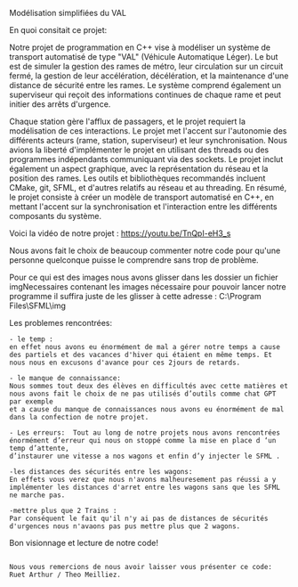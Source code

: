 Modélisation simplifiées du VAL

En quoi consitait ce projet:


Notre projet de programmation en C++ vise à modéliser un système de transport automatisé de type "VAL" (Véhicule Automatique Léger).
Le but est de simuler la gestion des rames de métro, leur circulation sur un circuit fermé, la gestion de leur accélération, décélération, et la maintenance d'une distance de sécurité entre les rames. 
Le système comprend également un superviseur qui reçoit des informations continues de chaque rame et peut initier des arrêts d'urgence. 

Chaque station gère l'afflux de passagers, et le projet requiert la modélisation de ces interactions.
Le projet met l'accent sur l'autonomie des différents acteurs (rame, station, superviseur) et leur synchronisation. 
Nous avions la liberté d'implémenter le projet en utilisant des threads ou des programmes indépendants communiquant via des sockets. Le projet inclut également un aspect graphique, avec la représentation du réseau et la position des rames. 
Les outils et bibliothèques recommandés incluent CMake, git, SFML, et d'autres relatifs au réseau et au threading.
En résumé, le projet consiste à créer un modèle de transport automatisé en C++, en mettant l'accent sur la synchronisation et l'interaction entre les différents composants du système.

Voici la vidéo de notre projet : https://youtu.be/TnQpI-eH3_s

Nous avons fait le choix de beaucoup commenter notre code pour qu'une personne quelconque puisse le comprendre sans trop de problème.

Pour ce qui est des images nous avons glisser dans les dossier un fichier imgNecessaires contenant les images nécessaire pour pouvoir lancer notre programme il suffira juste de les glisser à cette adresse : C:\Program Files\SFML\img

Les problemes rencontrées:

    - le temp : 
    en effet nous avons eu énormément de mal a gérer notre temps a cause des partiels et des vacances d'hiver qui étaient en même temps. Et nous nous en excusons d'avance pour ces 2jours de retards.

    - le manque de connaissance: 
    Nous sommes tout deux des élèves en difficultés avec cette matières et nous avons fait le choix de ne pas utilisés d’outils comme chat GPT par exemple 
    et a cause du manque de connaissances nous avons eu énormément de mal dans la confection de notre projet.

    - Les erreurs:  Tout au long de notre projets nous avons rencontrées énormément d’erreur qui nous on stoppé comme la mise en place d ‘un temp d’attente,
    d’instaurer une vitesse a nos wagons et enfin d’y injecter le SFML .

    -les distances des sécurités entre les wagons:
    En effets vous verez que nous n'avons malheuresement pas réussi a y implémenter les distances d'arret entre les wagons sans que les SFML ne marche pas.

    -mettre plus que 2 Trains : 
    Par conséquent le fait qu'il n'y ai pas de distances de sécurités d'urgences nous n'avaons pas pus mettre plus que 2 wagons.

Bon visionnage et lecture de notre code!


                                                                                        Nous vous remercions de nous avoir laisser vous présenter ce code: Ruet Arthur / Theo Meilliez.



